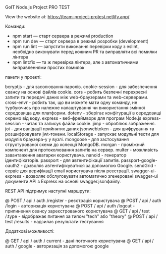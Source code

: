 GoIT Node.js Project PRO TEST

View the website at: https://team-project-protest.netlify.app/

Команди:

- npm start — старт сервера в режимі production
- npm run dev — старт сервера в режимі розробки (development)
- npm run lint — запустити виконання перевірки коду з eslint, необхідно виконувати перед кожним PR та виправляти всі помилки лінтера
- npm lint:fix — та ж перевірка лінтера, але з автоматичними виправленнями простих помилок

пакети у проекті:

bcryptjs - для засолювання паролів.
cookie-session - для забезпечення сеансу на основі файлів cookie.
cors -  робить безпечні перехресні запити та передачі даних між web-браузерами та web-серверами.
cross-envг - робить так, що ви можете мати одну команду, не турбуючись про належне налаштування чи використання змінної середовища для платформи.
dotenv - зберігає конфігурації в середовищі окремо від коду.
express - веб-фреймворк для програм Node.js
express-session - читає та записує файли cookie.
jimp - оброблює зображення.
joi - для валідації прийнятих даних
jsonwebtoken - для шифрування та розшифровувати jwt-токени.
localStorage -  запускає модульні тести для модулів браузера-y у вузлі.
mongoose - для застосування структурованої схеми до колекції MongoDB.
morgan - проміжний компонент для протоколювання запитів на сервер.
multer - можливість завантаження аватарки користувача.
nanoid - генератор ідентифікаторів.
passport - для автентифікації запитів.
passport-google-oauth2 - дозволяє автентифікуватися за допомогою Google.
sendGrid - сервіс для верифікації email користувача після реєстрації.
swagger-ui-express - дозволяє обслуговувати автоматично згенеровані swagger-ui документи API з Express на основі swagger.jsonфайлу.

REST API підтримує наступні маршрути:

@ POST / api / auth /register - pеєстрація користувача
@ POST / api / auth /login - авторизація користувача
@ POST / api / auth /logout - припинення сеансу зареєстрованого користувача
@ GET  / api / test /:type - відображає питання за типом "tech" або "theory"
@ POST / api / test /results - надсилає результати тестування

Додаткові можливості:

@ GET / api / auth / current - дані поточного користувача 
@ GET / api / auth / google - авторизація за допомогою google




<!-- ## GoIT Node.js Course Template Homework

Виконайте форк цього репозиторію для виконання домашніх завдань (2-6)
Форк створить репозиторій на вашому http://github.com

Додайте ментора до колаборації

Для кожної домашньої роботи створюйте свою гілку.

- hw02
- hw03
- hw04
- hw05
- hw06

Кожна нова гілка для др повинна робитися з master

Після того, як ви закінчили виконувати домашнє завдання у своїй гілці, необхідно зробити пулл-реквест (PR). Потім додати ментора для рев'ю коду. Тільки після того, як ментор заапрувить PR, ви можете виконати мердж гілки з домашнім завданням у майстер.

Уважно читайте коментарі ментора. Виправте зауваження та зробіть коміт у гілці з домашнім завданням. Зміни підтягнуться у PR автоматично після того, як ви відправите коміт з виправленнями на github
Після виправлення знову додайте ментора на рев'ю коду.

- При здачі домашньої роботи є посилання на PR
- JS-код чистий та зрозумілий, для форматування використовується Prettier

### Команди:

- `npm start` &mdash; старт сервера в режимі production
- `npm run start:dev` &mdash; старт сервера в режимі розробки (development)
- `npm run lint` &mdash; запустити виконання перевірки коду з eslint, необхідно виконувати перед кожним PR та виправляти всі помилки лінтера
- `npm lint:fix` &mdash; та ж перевірка лінтера, але з автоматичними виправленнями простих помилок -->



